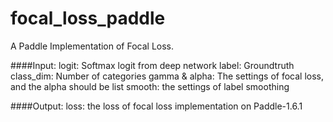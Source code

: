 # focal_loss_paddle
A Paddle Implementation of Focal Loss.

####Input: 
    logit: Softmax logit from deep network
    label: Groundtruth
    class_dim: Number of categories
    gamma & alpha: The settings of focal loss, and the alpha should be list
    smooth: the settings of label smoothing
    
####Output: 
    loss: the loss of focal loss implementation on Paddle-1.6.1